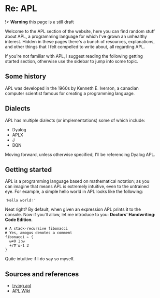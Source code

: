 <!-- lazy:https://cdn.jsdelivr.net/npm/prismjs@1/components/prism-apl.min.js -->

# Re: APL

!> __Warning__ this page is a still draft

Welcome to the APL section of the website, here you can find random stuff about APL, a programming language for which I've grown an unhealthy interest.
Hidden in these pages there's a bunch of resources, explanations, and other things that I felt compelled to write about, all regarding APL.

If you're not familiar with APL, I suggest reading the following getting started section, otherwise use the sidebar to jump into some topic.

## Some history

APL was developed in the 1960s by Kenneth E. Iverson, a canadian computer scientist famous for creating a programming language.

## Dialects

APL has multiple dialects (or implementations) some of which include:

* Dyalog
* APLX
* J
* BQN

Moving forward, unless otherwise specified, I'll be referencing Dyalog APL.

## Getting started

APL is a programming language based on mathematical notation; as you can imagine that means APL is extremely intuitive, even to the untrained eye.
For example, a simple hello world in APL looks like the following:

```apl
'Hello world!'
```

Neat right? By default, when given an expression APL prints it to the console.
Now if you'll allow, let me introduce to you: **Doctors' Handwriting: Code Edition**.

```apl
⍝ A stack-recursive fibonacci
⍝ Yes, amogus denotes a comment
fibonacci ← {
  ⍵∊0 1:⍵
  +/∇¨⍵-1 2
}
```

Quite intuitive if I do say so myself.

##

## Sources and references

* [trying apl][1]
* [APL Wiki][2]

[1]: https://github.com/vendethiel/trying.apl
[2]: https://aplwiki.com/wiki/Main_Page
